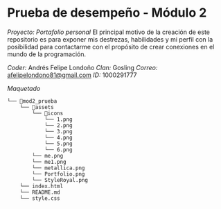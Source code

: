 # Prueba de desempeño - Módulo 2

*Proyecto: Portafolio personal*
El principal motivo de la creación de este repositorio es para exponer mis destrezas, habilidades y mi perfil con la posibilidad para contactarme con el propósito de crear conexiones en el mundo de la programación.

*Coder:* Andrés Felipe Londoño
*Clan:* Gosling
*Correo:* afelipelondono81@gmail.com
*ID:* 1000291777

*Maquetado*
```
└── 📁mod2_prueba
    └── 📁assets
        └── 📁icons
            └── 1.png
            └── 2.png
            └── 3.png
            └── 4.png
            └── 5.png
            └── 6.png
        └── me.png
        └── me1.png
        └── metallica.png
        └── Portfolio.png
        └── StyleRoyal.png
    └── index.html
    └── README.md
    └── style.css
```

